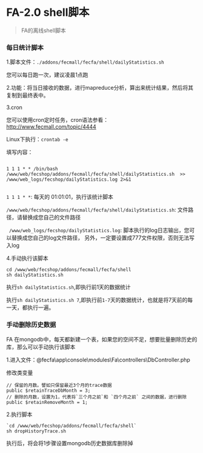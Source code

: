 FA-2.0 shell脚本
===========

> FA的离线shell脚本



### 每日统计脚本

1.脚本文件：`./addons/fecmall/fecfa/shell/dailyStatistics.sh`

您可以每日跑一次，建议凌晨1点跑



2.功能：将当日接收的数据，进行mapreduce分析，算出来统计结果，然后将其复制到最终表中。


3.cron

您可以使用cron定时任务，cron语法参看：http://www.fecmall.com/topic/4444

Linux下执行：`crontab -e`

填写内容：

```

1 1 1 * * /bin/bash /www/web/fecshop/addons/fecmall/fecfa/shell/dailyStatistics.sh  >> /www/web_logs/fecshop/dailyStatistics.log 2>&1


```

`1 1 1 * *`: 每天的 01:01:01，执行该统计脚本


`/www/web/fecshop/addons/fecmall/fecfa/shell/dailyStatistics.sh`: 文件路径，请替换成您自己的文件路径

` /www/web_logs/fecshop/dailyStatistics.log`: 脚本执行的log日志输出，您可以替换成您自己的log文件路径，
另外，一定要设置成777文件权限，否则无法写入log


4.手动执行该脚本

```
cd /www/web/fecshop/addons/fecmall/fecfa/shell
sh dailyStatistics.sh 
```

执行`sh dailyStatistics.sh`,即执行前1天的数据统计


执行`sh dailyStatistics.sh 7`,即执行前`1-7`天的数据统计，也就是将7天前的每一天，都执行一遍。


### 手动删除历史数据


FA 在mongodb中，每天都新建一个表，如果您的空间不足，想要批量删除历史的库，那么可以手动执行该脚本


1.进入文件：@fecfa\app\console\modules\Fa\controllers\DbController.php


修改类变量

```
// 保留的月数。譬如只保留最近3个月的trace数据
public $retainTraceDbMonth = 3;
// 删除的月数，设置为1，代表将`三个月之前`和 `四个月之前` 之间的数据，进行删除
public $retainRemoveMonth = 1;
```

2.执行脚本

```
`cd /www/web/fecshop/addons/fecmall/fecfa/shell`
sh dropHistoryTrace.sh
```

执行后，将会将1步骤设置mongodb历史数据库删除掉


